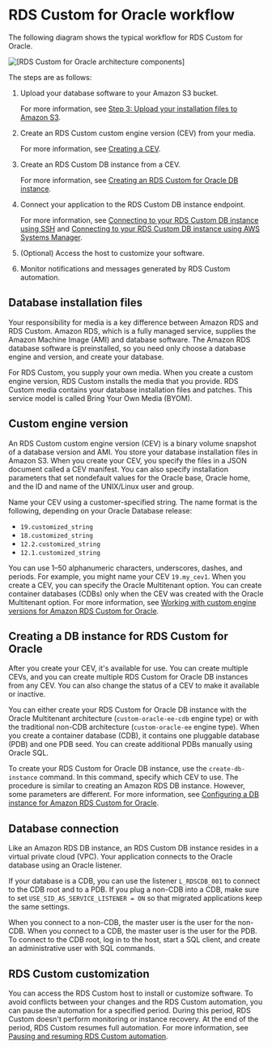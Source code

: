 # RDS Custom for Oracle workflow<a name="custom-concept.workflow"></a>

The following diagram shows the typical workflow for RDS Custom for Oracle\.

![\[RDS Custom for Oracle architecture components\]](http://docs.aws.amazon.com/AmazonRDS/latest/UserGuide/./images/RDS_Custom_architecture_v2.png)

The steps are as follows:

1. Upload your database software to your Amazon S3 bucket\.

   For more information, see [Step 3: Upload your installation files to Amazon S3](custom-cev.preparing.md#custom-cev.preparing.s3)\.

1. Create an RDS Custom custom engine version \(CEV\) from your media\.

   For more information, see [Creating a CEV](custom-cev.create.md)\.

1. Create an RDS Custom DB instance from a CEV\.

   For more information, see [Creating an RDS Custom for Oracle DB instance](custom-creating.md#custom-creating.create)\.

1. Connect your application to the RDS Custom DB instance endpoint\.

   For more information, see [Connecting to your RDS Custom DB instance using SSH](custom-creating.md#custom-creating.ssh) and [Connecting to your RDS Custom DB instance using AWS Systems Manager](custom-creating.md#custom-creating.ssm)\.

1. \(Optional\) Access the host to customize your software\.

1. Monitor notifications and messages generated by RDS Custom automation\.

## Database installation files<a name="custom-concept.workflow.db-files"></a>

Your responsibility for media is a key difference between Amazon RDS and RDS Custom\. Amazon RDS, which is a fully managed service, supplies the Amazon Machine Image \(AMI\) and database software\. The Amazon RDS database software is preinstalled, so you need only choose a database engine and version, and create your database\.

For RDS Custom, you supply your own media\. When you create a custom engine version, RDS Custom installs the media that you provide\. RDS Custom media contains your database installation files and patches\. This service model is called Bring Your Own Media \(BYOM\)\.

## Custom engine version<a name="custom-concept.workflow.cev"></a>

An RDS Custom custom engine version \(CEV\) is a binary volume snapshot of a database version and AMI\. You store your database installation files in Amazon S3\. When you create your CEV, you specify the files in a JSON document called a CEV manifest\. You can also specify installation parameters that set nondefault values for the Oracle base, Oracle home, and the ID and name of the UNIX/Linux user and group\.

Name your CEV using a customer\-specified string\. The name format is the following, depending on your Oracle Database release:
+ `19.customized_string`
+ `18.customized_string`
+ `12.2.customized_string`
+ `12.1.customized_string`

You can use 1–50 alphanumeric characters, underscores, dashes, and periods\. For example, you might name your CEV `19.my_cev1`\. When you create a CEV, you can specify the Oracle Multitenant option\. You can create container databases \(CDBs\) only when the CEV was created with the Oracle Multitenant option\. For more information, see [Working with custom engine versions for Amazon RDS Custom for Oracle](custom-cev.md)\.

## Creating a DB instance for RDS Custom for Oracle<a name="custom-concept.workflow.instance"></a>

After you create your CEV, it's available for use\. You can create multiple CEVs, and you can create multiple RDS Custom for Oracle DB instances from any CEV\. You can also change the status of a CEV to make it available or inactive\.

You can either create your RDS Custom for Oracle DB instance with the Oracle Multitenant architecture \(`custom-oracle-ee-cdb` engine type\) or with the traditional non\-CDB architecture \(`custom-oracle-ee` engine type\)\. When you create a container database \(CDB\), it contains one pluggable database \(PDB\) and one PDB seed\. You can create additional PDBs manually using Oracle SQL\.

To create your RDS Custom for Oracle DB instance, use the `create-db-instance` command\. In this command, specify which CEV to use\. The procedure is similar to creating an Amazon RDS DB instance\. However, some parameters are different\. For more information, see [Configuring a DB instance for Amazon RDS Custom for Oracle](custom-creating.md)\.

## Database connection<a name="custom-concept.workflow.db-connection"></a>

Like an Amazon RDS DB instance, an RDS Custom DB instance resides in a virtual private cloud \(VPC\)\. Your application connects to the Oracle database using an Oracle listener\.

If your database is a CDB, you can use the listener `L_RDSCDB_001` to connect to the CDB root and to a PDB\. If you plug a non\-CDB into a CDB, make sure to set `USE_SID_AS_SERVICE_LISTENER = ON` so that migrated applications keep the same settings\.

When you connect to a non\-CDB, the master user is the user for the non\-CDB\. When you connect to a CDB, the master user is the user for the PDB\. To connect to the CDB root, log in to the host, start a SQL client, and create an administrative user with SQL commands\. 

## RDS Custom customization<a name="custom-concept.workflow.db-customization"></a>

You can access the RDS Custom host to install or customize software\. To avoid conflicts between your changes and the RDS Custom automation, you can pause the automation for a specified period\. During this period, RDS Custom doesn't perform monitoring or instance recovery\. At the end of the period, RDS Custom resumes full automation\. For more information, see [Pausing and resuming RDS Custom automation](custom-managing.md#custom-managing.pausing)\.